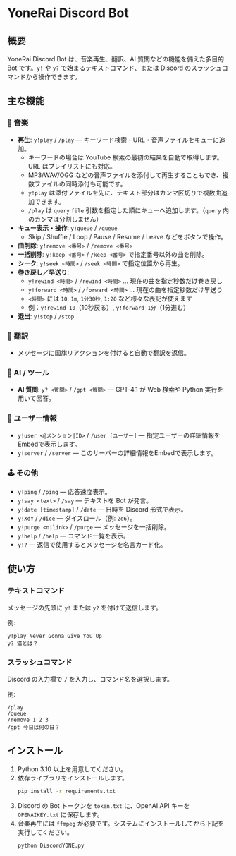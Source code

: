# YoneRai Discord Bot

## 概要
YoneRai Discord Bot は、音楽再生、翻訳、AI 質問などの機能を備えた多目的 Bot です。`y!` や `y?` で始まるテキストコマンド、または Discord のスラッシュコマンドから操作できます。

## 主な機能

### 🎵 音楽
- **再生**: `y!play` / `/play` — キーワード検索・URL・音声ファイルをキューに追加。
  - キーワードの場合は YouTube 検索の最初の結果を自動で取得します。URL はプレイリストにも対応。
  - MP3/WAV/OGG などの音声ファイルを添付して再生することもでき、複数ファイルの同時添付も可能です。
  - `y!play` は添付ファイルを先に、テキスト部分はカンマ区切りで複数曲追加できます。
  - `/play` は `query` `file` 引数を指定した順にキューへ追加します。（`query` 内のカンマは分割しません）
- **キュー表示・操作**: `y!queue` / `/queue`
  - Skip / Shuffle / Loop / Pause / Resume / Leave などをボタンで操作。
- **曲削除**: `y!remove <番号>` / `/remove <番号>`
- **一括削除**: `y!keep <番号>` / `/keep <番号>` で指定番号以外の曲を削除。
- **シーク**: `y!seek <時間>` / `/seek <時間>` で指定位置から再生。
- **巻き戻し／早送り**:
  - `y!rewind <時間>` / `/rewind <時間>` … 現在の曲を指定秒数だけ巻き戻し
  - `y!forward <時間>` / `/forward <時間>` … 現在の曲を指定秒数だけ早送り
  - `<時間>` には `10`, `1m`, `1分30秒`, `1:20` など様々な表記が使えます
  - 例：`y!rewind 10`（10秒戻る）, `y!forward 1分`（1分進む）
- **退出**: `y!stop` / `/stop`

### 💬 翻訳
- メッセージに国旗リアクションを付けると自動で翻訳を返信。

### 🤖 AI / ツール
- **AI 質問**: `y? <質問>` / `/gpt <質問>` — GPT‑4.1 が Web 検索や Python 実行を用いて回答。

### 🧑 ユーザー情報
- `y!user <@メンション|ID>` / `/user [ユーザー]` — 指定ユーザーの詳細情報をEmbedで表示します。
- `y!server` / `/server` — このサーバーの詳細情報をEmbedで表示します。

### 🕹️ その他
- `y!ping` / `/ping` — 応答速度表示。
- `y!say <text>` / `/say` — テキストを Bot が発言。
- `y!date [timestamp]` / `/date` — 日時を Discord 形式で表示。
- `y!XdY` / `/dice` — ダイスロール（例: `2d6`）。
- `y!purge <n|link>` / `/purge` — メッセージを一括削除。
- `y!help` / `/help` — コマンド一覧を表示。
- `y!?` — 返信で使用するとメッセージを名言カード化。

## 使い方

### テキストコマンド
メッセージの先頭に `y!` または `y?` を付けて送信します。

例:
```
y!play Never Gonna Give You Up
y? 猫とは？
```

### スラッシュコマンド
Discord の入力欄で `/` を入力し、コマンド名を選択します。

例:
```
/play
/queue
/remove 1 2 3
/gpt 今日は何の日？
```

## インストール
1. Python 3.10 以上を用意してください。
2. 依存ライブラリをインストールします。
   ```bash
   pip install -r requirements.txt
   ```
3. Discord の Bot トークンを `token.txt` に、OpenAI API キーを `OPENAIKEY.txt` に保存します。
4. 音楽再生には `ffmpeg` が必要です。システムにインストールしてから下記を実行してください。
   ```bash
   python DiscordYONE.py
   ```
